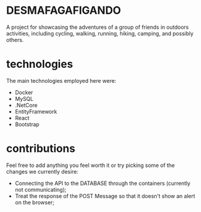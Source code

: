 # DESMAFAGAFIGANDO

A project for showcasing the adventures of a group of friends in outdoors activities, including cycling, walking, running, hiking, camping, and possibly others.

# technologies

The main technologies employed here were:
- Docker
- MySQL
- .NetCore
- EntityFramework
- React
- Bootstrap

# contributions

Feel free to add anything you feel worth it or try picking some of the changes we currently desire:
- Connecting the API to the DATABASE through the containers (currently not communicating);
- Treat the response of the POST Message so that it doesn't show an alert on the browser;


